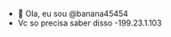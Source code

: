 - 👋 Ola, eu sou @banana45454
- Vc so precisa saber disso
-199.23.1.103
<!---
banana454545/banana454545 is a ✨ special ✨ repository because its `README.md` (this file) appears on your GitHub profile.
You can click the Preview link to take a look at your changes.
--->
